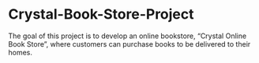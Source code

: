 # Crystal-Book-Store-Project
The goal of this project is to develop an online bookstore, “Crystal Online Book Store”, where customers can purchase books to be delivered to their homes. 
